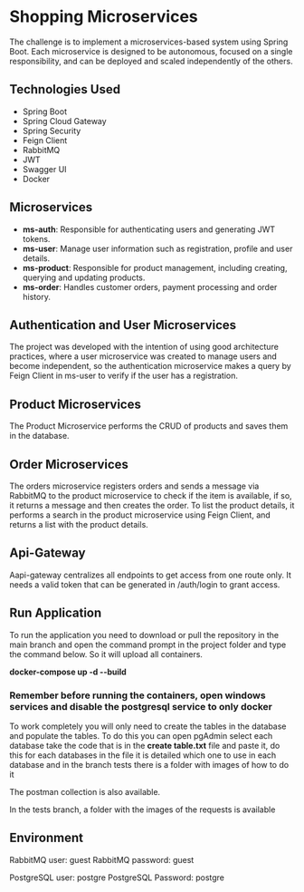 # Shopping Microservices

The challenge is to implement a microservices-based system using Spring Boot. Each microservice is designed to be autonomous, focused on a single responsibility, and can be deployed and scaled independently of the others.

## Technologies Used

- Spring Boot
- Spring Cloud Gateway
- Spring Security
- Feign Client
- RabbitMQ
- JWT
- Swagger UI
- Docker

## Microservices

- **ms-auth**: Responsible for authenticating users and generating JWT tokens.
- **ms-user**: Manage user information such as registration, profile and user details.
- **ms-product**: Responsible for product management, including creating, querying and updating products.
- **ms-order**: Handles customer orders, payment processing and order history.

## Authentication and User Microservices

The project was developed with the intention of using good architecture practices, where a user microservice was created to manage users and become independent, so the authentication microservice makes a query by Feign Client in ms-user to verify if the user has a registration.

## Product Microservices

The Product Microservice performs the CRUD of products and saves them in the database.

## Order Microservices

The orders microservice registers orders and sends a message via RabbitMQ to the product microservice to check if the item is available, if so, it returns a message and then creates the order. To list the product details, it performs a search in the product microservice using Feign Client, and returns a list with the product details.

## Api-Gateway 

Aapi-gateway centralizes all endpoints to get access from one route only. It needs a valid token that can be generated in /auth/login to grant access.

## Run Application


To run the application you need to download or pull the repository in the main branch and open the command prompt in the project folder and type the command below. So it will upload all containers.

**docker-compose up -d --build**

### **Remember before running the containers, open windows services and disable the postgresql service to only docker**

To work completely you will only need to create the tables in the database and populate the tables. To do this you can open pgAdmin select each database take the code that is in the **create table.txt** file and paste it, do this for each databases in the file it is detailed which one to use in each database and in the branch tests there is a folder with images of how to do it

The postman collection is also available.

In the tests branch, a folder with the images of the requests is available


## Environment 

RabbitMQ user: guest
RabbitMQ password: guest

PostgreSQL user: postgre
PostgreSQL Password: postgre





